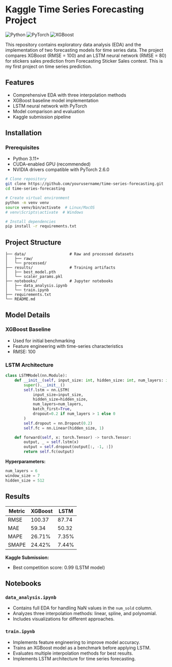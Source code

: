 # Kaggle Time Series Forecasting Project

![Python](https://img.shields.io/badge/Python-3.11%2B-blue)
![PyTorch](https://img.shields.io/badge/PyTorch-2.6.0-red)
![XGBoost](https://img.shields.io/badge/XGBoost-2.1.4-green)

This repository contains exploratory data analysis (EDA) and the implementation of two forecasting models for time series data. The project compares XGBoost (RMSE = 100) and an LSTM neural network (RMSE = 80) for stickers sales prediction from Forecasting Sticker Sales contest. This is my first project on time series prediction.

## Features
- Comprehensive EDA with three interpolation methods
- XGBoost baseline model implementation
- LSTM neural network with PyTorch
- Model comparison and evaluation
- Kaggle submission pipeline

## Installation

### Prerequisites
- Python 3.11+
- CUDA-enabled GPU (recommended)
- NVIDIA drivers compatible with PyTorch 2.6.0

```bash
# Clone repository
git clone https://github.com/yourusername/time-series-forecasting.git
cd time-series-forecasting

# Create virtual environment
python -m venv venv
source venv/bin/activate  # Linux/MacOS
# venv\Scripts\activate  # Windows

# Install dependencies
pip install -r requirements.txt
```

## Project Structure
```
├── data/                   # Raw and processed datasets
│   ├── raw/                
│   └── processed/          
├── results/                # Training artifacts
│   ├── best_model.pth      
│   └── scaler_params.pkl   
├── notebooks/              # Jupyter notebooks
│   ├── data_analysis.ipynb 
│   └── train.ipynb         
├── requirements.txt        
└── README.md               
```

## Model Details

### XGBoost Baseline
- Used for initial benchmarking
- Feature engineering with time-series characteristics
- RMSE: 100

### LSTM Architecture
```python
class LSTMModel(nn.Module):
    def __init__(self, input_size: int, hidden_size: int, num_layers: int):
        super().__init__()
        self.lstm = nn.LSTM(
            input_size=input_size,
            hidden_size=hidden_size,
            num_layers=num_layers,
            batch_first=True,
            dropout=0.2 if num_layers > 1 else 0
        )
        self.dropout = nn.Dropout(0.2)
        self.fc = nn.Linear(hidden_size, 1)

    def forward(self, x: torch.Tensor) -> torch.Tensor:
        output, _ = self.lstm(x)
        output = self.dropout(output[:, -1, :])
        return self.fc(output)
```

**Hyperparameters:**
```python
num_layers = 6
window_size = 7
hidden_size = 512
```

## Results

| Metric   | XGBoost | LSTM    |
|----------|---------|---------|
| RMSE     | 100.37  | 87.74   |
| MAE      | 59.34   | 50.32   |
| MAPE     | 26.71%  | 7.35%   |
| SMAPE    | 24.42%  | 7.44%   |

**Kaggle Submission:**
- Best competition score: 0.99 (LSTM model)

## Notebooks

### `data_analysis.ipynb`
- Contains full EDA for handling NaN values in the `num_sold` column.
- Analyzes three interpolation methods: linear, spline, and polynomial.
- Includes visualizations for different approaches.

### `train.ipynb`
- Implements feature engineering to improve model accuracy.
- Trains an XGBoost model as a benchmark before applying LSTM.
- Evaluates multiple interpolation methods for best results.
- Implements LSTM architecture for time series forecasting.